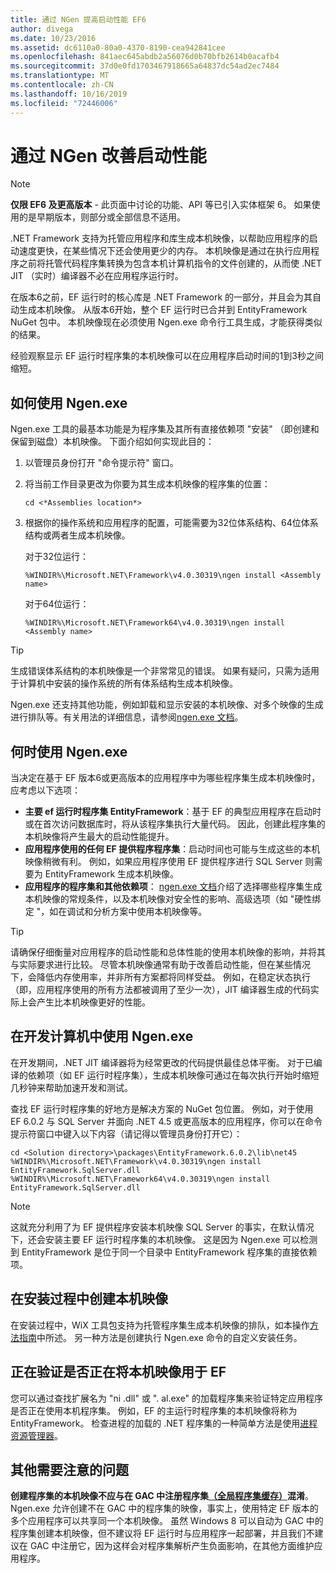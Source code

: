 ```yaml
---
title: 通过 NGen 提高启动性能 EF6
author: divega
ms.date: 10/23/2016
ms.assetid: dc6110a0-80a0-4370-8190-cea942841cee
ms.openlocfilehash: 841aec645abdb2a56076d0b70bfb2614b0acafb4
ms.sourcegitcommit: 37d0e0fd1703467918665a64837dc54ad2ec7484
ms.translationtype: MT
ms.contentlocale: zh-CN
ms.lasthandoff: 10/16/2019
ms.locfileid: "72446006"
---
```

# <a name="improving-startup-performance-with-ngen"></a>通过 NGen 改善启动性能
> [!NOTE]
> **仅限 EF6 及更高版本** - 此页面中讨论的功能、API 等已引入实体框架 6。 如果使用的是早期版本，则部分或全部信息不适用。  

.NET Framework 支持为托管应用程序和库生成本机映像，以帮助应用程序的启动速度更快，在某些情况下还会使用更少的内存。 本机映像是通过在执行应用程序之前将托管代码程序集转换为包含本机计算机指令的文件创建的，从而使 .NET JIT （实时）编译器不必在应用程序运行时。  

在版本6之前，EF 运行时的核心库是 .NET Framework 的一部分，并且会为其自动生成本机映像。 从版本6开始，整个 EF 运行时已合并到 EntityFramework NuGet 包中。 本机映像现在必须使用 Ngen.exe 命令行工具生成，才能获得类似的结果。  

经验观察显示 EF 运行时程序集的本机映像可以在应用程序启动时间的1到3秒之间缩短。  

## <a name="how-to-use-ngenexe"></a>如何使用 Ngen.exe  

Ngen.exe 工具的最基本功能是为程序集及其所有直接依赖项 "安装" （即创建和保留到磁盘）本机映像。 下面介绍如何实现此目的：  

1. 以管理员身份打开 "命令提示符" 窗口。
2. 将当前工作目录更改为你要为其生成本机映像的程序集的位置：

   ``` console
   cd <*Assemblies location*>  
   ```

3. 根据你的操作系统和应用程序的配置，可能需要为32位体系结构、64位体系结构或两者生成本机映像。

   对于32位运行：

   ``` console
   %WINDIR%\Microsoft.NET\Framework\v4.0.30319\ngen install <Assembly name>  
   ```

   对于64位运行：
  
   ``` console
   %WINDIR%\Microsoft.NET\Framework64\v4.0.30319\ngen install <Assembly name>  
   ```

> [!TIP]
> 生成错误体系结构的本机映像是一个非常常见的错误。 如果有疑问，只需为适用于计算机中安装的操作系统的所有体系结构生成本机映像。  

Ngen.exe 还支持其他功能，例如卸载和显示安装的本机映像、对多个映像的生成进行排队等。有关用法的详细信息，请参阅[ngen.exe 文档](https://msdn.microsoft.com/library/6t9t5wcf.aspx)。  

## <a name="when-to-use-ngenexe"></a>何时使用 Ngen.exe  

当决定在基于 EF 版本6或更高版本的应用程序中为哪些程序集生成本机映像时，应考虑以下选项：  

- **主要 ef 运行时程序集 EntityFramework**：基于 EF 的典型应用程序在启动时或在首次访问数据库时，将从该程序集执行大量代码。 因此，创建此程序集的本机映像将产生最大的启动性能提升。  
- **应用程序使用的任何 EF 提供程序程序集**：启动时间也可能与生成这些的本机映像稍微有利。 例如，如果应用程序使用 EF 提供程序进行 SQL Server 则需要为 EntityFramework 生成本机映像。  
- **应用程序的程序集和其他依赖项**： [ngen.exe 文档](https://msdn.microsoft.com/library/6t9t5wcf.aspx)介绍了选择哪些程序集生成本机映像的常规条件，以及本机映像对安全性的影响、高级选项（如 "硬性绑定 "，如在调试和分析方案中使用本机映像等。  

> [!TIP]
> 请确保仔细衡量对应用程序的启动性能和总体性能的使用本机映像的影响，并将其与实际要求进行比较。 尽管本机映像通常有助于改善启动性能，但在某些情况下，会降低内存使用率，并非所有方案都将同样受益。 例如，在稳定状态执行（即，应用程序使用的所有方法都被调用了至少一次），JIT 编译器生成的代码实际上会产生比本机映像更好的性能。  

## <a name="using-ngenexe-in-a-development-machine"></a>在开发计算机中使用 Ngen.exe  

在开发期间，.NET JIT 编译器将为经常更改的代码提供最佳总体平衡。 对于已编译的依赖项（如 EF 运行时程序集），生成本机映像可通过在每次执行开始时缩短几秒钟来帮助加速开发和测试。  

查找 EF 运行时程序集的好地方是解决方案的 NuGet 包位置。 例如，对于使用 EF 6.0.2 与 SQL Server 并面向 .NET 4.5 或更高版本的应用程序，你可以在命令提示符窗口中键入以下内容（请记得以管理员身份打开它）：  

```console
cd <Solution directory>\packages\EntityFramework.6.0.2\lib\net45
%WINDIR%\Microsoft.NET\Framework\v4.0.30319\ngen install EntityFramework.SqlServer.dll
%WINDIR%\Microsoft.NET\Framework64\v4.0.30319\ngen install EntityFramework.SqlServer.dll
```  

> [!NOTE]
> 这就充分利用了为 EF 提供程序安装本机映像 SQL Server 的事实，在默认情况下，还会安装主要 EF 运行时程序集的本机映像。 这是因为 Ngen.exe 可以检测到 EntityFramework 是位于同一个目录中 EntityFramework 程序集的直接依赖项。  

## <a name="creating-native-images-during-setup"></a>在安装过程中创建本机映像  

在安装过程中，WiX 工具包支持为托管程序集生成本机映像的排队，如本操作[方法指南](https://wixtoolset.org/documentation/manual/v3/howtos/files_and_registry/ngen_managed_assemblies.html)中所述。 另一种方法是创建执行 Ngen.exe 命令的自定义安装任务。  

## <a name="verifying-that-native-images-are-being-used-for-ef"></a>正在验证是否正在将本机映像用于 EF  

您可以通过查找扩展名为 "ni .dll" 或 ". al.exe" 的加载程序集来验证特定应用程序是否正在使用本机程序集。 例如，EF 的主运行时程序集的本机映像将称为 EntityFramework。 检查进程的加载的 .NET 程序集的一种简单方法是使用[进程资源管理器](https://technet.microsoft.com/sysinternals/bb896653)。  

## <a name="other-things-to-be-aware-of"></a>其他需要注意的问题  

**创建程序集的本机映像不应与在 GAC 中注册程序集[（全局程序集缓存）](https://msdn.microsoft.com/library/yf1d93sz.aspx)混淆**。 Ngen.exe 允许创建不在 GAC 中的程序集的映像，事实上，使用特定 EF 版本的多个应用程序可以共享同一个本机映像。 虽然 Windows 8 可以自动为 GAC 中的程序集创建本机映像，但不建议将 EF 运行时与应用程序一起部署，并且我们不建议在 GAC 中注册它，因为这样会对程序集解析产生负面影响，在其他方面维护应用程序。  
